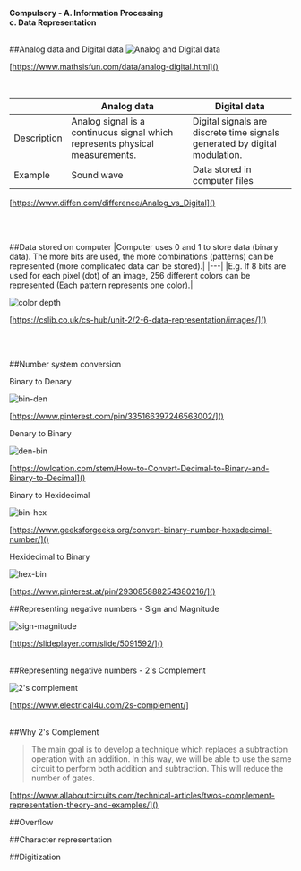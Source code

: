 **Compulsory - A. Information Processing<br>c. Data Representation**<br><br>

##Analog data and Digital data
  ![Analog and Digital data](https://www.mathsisfun.com/data/images/analog-digital.svg)

  [https://www.mathsisfun.com/data/analog-digital.html]()

<br>

  | |Analog data|Digital data|
  |---|---|---|
  |Description|Analog signal is a continuous signal which represents physical measurements.|Digital signals are discrete time signals generated by digital modulation.|
  |Example|Sound wave|Data stored in computer files|

  [https://www.diffen.com/difference/Analog_vs_Digital]()

<br><br>

##Data stored on computer
  |Computer uses 0 and 1 to store data (binary data). The more bits are used, the more combinations (patterns) can be represented (more complicated data can be stored).|
  |---|
  |E.g. If 8 bits are used for each pixel (dot) of an image, 256 different colors can be represented (Each pattern represents one color).|

  ![color depth](https://cslib.co.uk/wp-content/uploads/2018/09/colourdepth2.jpg)

  [https://cslib.co.uk/cs-hub/unit-2/2-6-data-representation/images/]()

<br><br>

##Number system conversion

  Binary to Denary

  ![bin-den](https://i.pinimg.com/originals/38/6a/de/386aded5e53996cc5b9c414e44c355f0.jpg)

  [https://www.pinterest.com/pin/335166397246563002/]()
<br>

  Denary to Binary

  ![den-bin](https://usercontent2.hubstatic.com/14193249_f520.jpg)

  [https://owlcation.com/stem/How-to-Convert-Decimal-to-Binary-and-Binary-to-Decimal]()
<br>

  Binary to Hexidecimal

  ![bin-hex](https://media.geeksforgeeks.org/wp-content/uploads/20190626153822/How-to-Convert-Binary-Number-to-HexaDecimal-Number_.jpg)

  [https://www.geeksforgeeks.org/convert-binary-number-hexadecimal-number/]()
<br>

  Hexidecimal to Binary

  ![hex-bin](https://i.pinimg.com/originals/06/92/06/06920626d065b5d5c41243f8819c0f78.png)

  [https://www.pinterest.at/pin/293085888254380216/]()
<br>

##Representing negative numbers - Sign and Magnitude

  ![sign-magnitude](https://slideplayer.com/slide/5091592/16/images/5/Sign%2FMagnitude+Representation.jpg)

  [https://slideplayer.com/slide/5091592/]()
<br><br>

##Representing negative numbers - 2's Complement
 
  ![2's complement](https://www.electrical4u.com/images/february16/1455991466.gif)

  [https://www.electrical4u.com/2s-complement/]
<br><br>

##Why 2's Complement

  > The main goal is to develop a technique which replaces a subtraction operation with an addition. In this way, we will be able to use the same circuit to perform both addition and subtraction. This will reduce the number of gates.

  [https://www.allaboutcircuits.com/technical-articles/twos-complement-representation-theory-and-examples/]()

##Overflow



##Character representation


##Digitization



